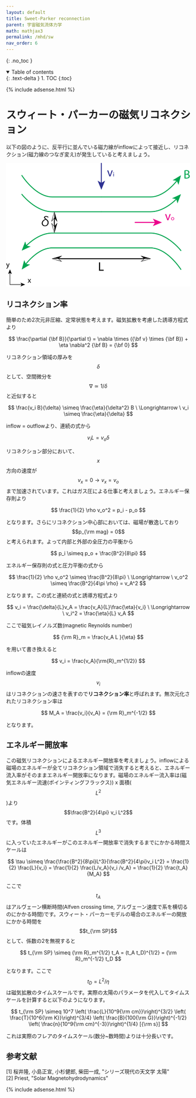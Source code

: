```yaml
---
layout: default
title: Sweet-Parker reconnection
parent: 宇宙磁気流体力学
math: mathjax3
permalink: /mhd/sw
nav_order: 6
---
```


{: .no_toc }

<details open markdown="block">
  <summary>
    Table of contents
  </summary>
  {: .text-delta }
1. TOC
{:toc}
</details>

{% include adsense.html %} 

# スウィート・パーカーの磁気リコネクション

以下の図のように、反平行に並んでいる磁力線がinflowによって接近し、リコネクション(磁力線のつなぎ変え)が発生していると考えましょう。

![スウィート・パーカー磁気リコネクションの概略図](/assets/images/mhd/sw.png)

## リコネクション率

簡単のため2次元非圧縮、定常状態を考えます。磁気拡散を考慮した誘導方程式より

$$
\frac{\partial {\bf B}}{\partial t} 
= \nabla \times ({\bf v} \times {\bf B}) + \eta \nabla^2 {\bf B}
= {\bf 0}
$$

リコネクション領域の厚みを$$\delta$$として、空間微分を$$\nabla \simeq 1/\delta$$と近似すると

$$
\frac{v_i B}{\delta} \simeq \frac{\eta}{\delta^2} B 
\ \Longrightarrow \ 
v_i \simeq \frac{\eta}{\delta} 
$$

inflow = outflowより、連続の式から

$$
v_i L = v_o \delta
$$

リコネクション部分において、$$x$$方向の速度が$$v_x=0 \rightarrow v_x = v_o$$まで加速されています。これはガス圧による仕事と考えましょう。エネルギー保存則より

$$
\frac{1}{2} \rho v_o^2 = p_i - p_o
$$

となります。さらにリコネクション中心部においては、磁場が散逸しており$$p_{\rm mag} = 0$$と考えられます。よって内部と外部の全圧力の平衡から

$$
p_i \simeq p_o + \frac{B^2}{8\pi}
$$

エネルギー保存則の式と圧力平衡の式から

$$
\frac{1}{2} \rho v_o^2 \simeq \frac{B^2}{8\pi} \ \Longrightarrow \
v_o^2 \simeq \frac{B^2}{4\pi \rho} 
= v_A^2
$$

となります。この式と連続の式と誘導方程式より

$$
v_i = \frac{\delta}{L}v_A = \frac{v_A}{L}\frac{\eta}{v_i} \ \Longrightarrow \ 
v_i^2 = \frac{\eta}{L} v_A
$$

ここで磁気レイノルズ数(magnetic Reynolds number)

$$
{\rm R}_m 
= \frac{v_A L }{\eta}
$$

を用いて書き換えると

$$
v_i = \frac{v_A}{\rm{R}_m^{1/2}}
$$

inflowの速度$$v_i$$はリコネクションの速さを表すので**リコネクション率**と呼ばれます。無次元化されたリコネクション率は

$$
M_A = \frac{v_i}{v_A} = {\rm R}_m^{-1/2}
$$

となります。

## エネルギー開放率

この磁気リコネクションによるエネルギー開放率を考えましょう。inflowによる磁場のエネルギーが全てリコネクション領域で消失すると考えると、エネルギー流入率がそのままエネルギー開放率になります。磁場のエネルギー流入率は(磁気エネルギー流速(ポインティングフラックス)) x 面積($$L^2$$)より$$\frac{B^2}{4\pi} v_i L^2$$です。体積$$L^3$$に入っていたエネルギーがこのエネルギー開放率で消失するまでにかかる時間スケールは

$$
\tau \simeq \frac{\frac{B^2}{8\pi}L^3}{\frac{B^2}{4\pi}v_i L^2} 
= \frac{1}{2} \frac{L}{v_i} 
= \frac{1}{2} \frac{L/v_A}{v_i /v_A} 
= \frac{1}{2} \frac{t_A}{M_A}
$$

ここで$$t_A$$はアルヴェーン横断時間(Alfven crossing time, アルヴェーン速度で系を横切るのにかかる時間)です。スウィート・パーカーモデルの場合のエネルギーの開放にかかる時間を$$t_{\rm SP}$$として、係数の2を無視すると

$$
t_{\rm SP} \simeq {\rm R}_m^{1/2} t_A 
= (t_A t_D)^{1/2} 
= {\rm R}_m^{-1/2} t_D  
$$

となります。ここで$$t_D = L^2/\eta$$は磁気拡散のタイムスケールです。実際の太陽のパラメータを代入してタイムスケールを計算すると以下のようになります。

$$
t_{\rm SP} \simeq 
10^7 \left( \frac{L}{10^9{\rm cm}}\right)^{3/2} \left( \frac{T}{10^6{\rm K}}\right)^{3/4} \left( \frac{B}{100{\rm G}}\right)^{-1/2} \left( \frac{n}{10^9{\rm cm}^{-3}}\right)^{1/4} [{\rm s}]
$$

これは実際のフレアのタイムスケール(数分~数時間)よりは十分長いです。

## 参考文献

[1] 桜井隆, 小島正宣, 小杉健郎, 柴田一成, "シリーズ現代の天文学 太陽"  
[2] Priest, "Solar Magnetohydrodynamics"

{% include adsense.html %} 
